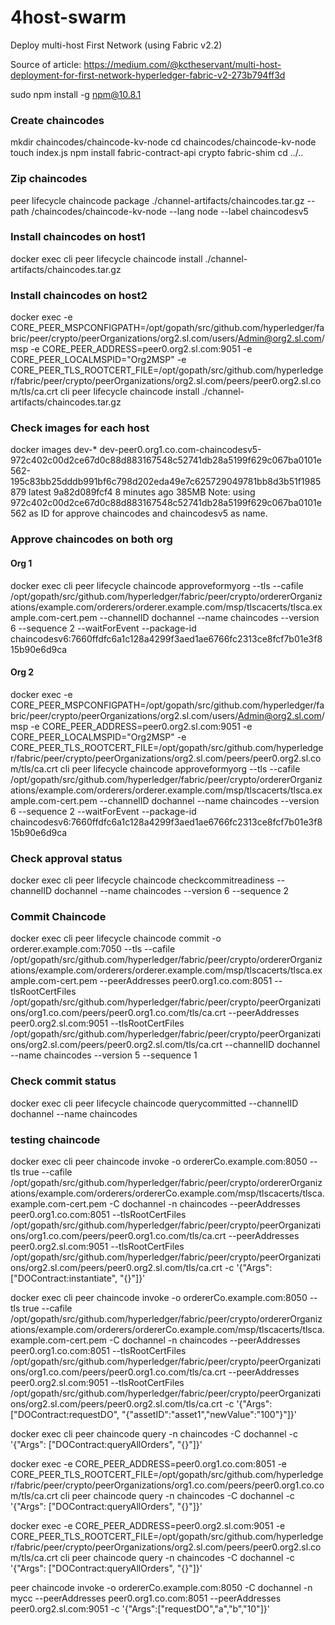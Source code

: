 # 4host-swarm
Deploy multi-host First Network (using Fabric v2.2)

Source of article: https://medium.com/@kctheservant/multi-host-deployment-for-first-network-hyperledger-fabric-v2-273b794ff3d

sudo npm install -g npm@10.8.1

### Create chaincodes
mkdir chaincodes/chaincode-kv-node
cd chaincodes/chaincode-kv-node
touch index.js
npm install fabric-contract-api crypto fabric-shim
cd ../..
### Zip chaincodes
peer lifecycle chaincode package ./channel-artifacts/chaincodes.tar.gz --path /chaincodes/chaincode-kv-node --lang node --label chaincodesv5
### Install chaincodes on host1
docker exec cli peer lifecycle chaincode install ./channel-artifacts/chaincodes.tar.gz
### Install chaincodes on host2
docker exec -e CORE_PEER_MSPCONFIGPATH=/opt/gopath/src/github.com/hyperledger/fabric/peer/crypto/peerOrganizations/org2.sl.com/users/Admin@org2.sl.com/msp -e CORE_PEER_ADDRESS=peer0.org2.sl.com:9051 -e CORE_PEER_LOCALMSPID="Org2MSP" -e CORE_PEER_TLS_ROOTCERT_FILE=/opt/gopath/src/github.com/hyperledger/fabric/peer/crypto/peerOrganizations/org2.sl.com/peers/peer0.org2.sl.com/tls/ca.crt cli peer lifecycle chaincode install ./channel-artifacts/chaincodes.tar.gz
### Check images for each host
docker images dev-*
dev-peer0.org1.co.com-chaincodesv5-972c402c00d2ce67d0c88d883167548c52741db28a5199f629c067ba0101e562-195c83bb25dddb991bf6c798d202eda49e7c625729049781bb8d3b51f1985879   latest    9a82d089fcf4   8 minutes ago   385MB
Note: using 972c402c00d2ce67d0c88d883167548c52741db28a5199f629c067ba0101e562 as ID for approve chaincodes and chaincodesv5 as name.
### Approve chaincodes on both org
#### Org 1
docker exec cli peer lifecycle chaincode approveformyorg --tls --cafile /opt/gopath/src/github.com/hyperledger/fabric/peer/crypto/ordererOrganizations/example.com/orderers/orderer.example.com/msp/tlscacerts/tlsca.example.com-cert.pem --channelID dochannel --name chaincodes --version 6 --sequence 2 --waitForEvent --package-id chaincodesv6:7660ffdfc6a1c128a4299f3aed1ae6766fc2313ce8fcf7b01e3f815b90e6d9ca
#### Org 2
docker exec -e CORE_PEER_MSPCONFIGPATH=/opt/gopath/src/github.com/hyperledger/fabric/peer/crypto/peerOrganizations/org2.sl.com/users/Admin@org2.sl.com/msp -e CORE_PEER_ADDRESS=peer0.org2.sl.com:9051 -e CORE_PEER_LOCALMSPID="Org2MSP" -e CORE_PEER_TLS_ROOTCERT_FILE=/opt/gopath/src/github.com/hyperledger/fabric/peer/crypto/peerOrganizations/org2.sl.com/peers/peer0.org2.sl.com/tls/ca.crt cli peer lifecycle chaincode approveformyorg --tls --cafile /opt/gopath/src/github.com/hyperledger/fabric/peer/crypto/ordererOrganizations/example.com/orderers/orderer.example.com/msp/tlscacerts/tlsca.example.com-cert.pem --channelID dochannel --name chaincodes --version 6 --sequence 2 --waitForEvent --package-id chaincodesv6:7660ffdfc6a1c128a4299f3aed1ae6766fc2313ce8fcf7b01e3f815b90e6d9ca
### Check approval status
docker exec cli peer lifecycle chaincode checkcommitreadiness --channelID dochannel --name chaincodes --version 6 --sequence 2
### Commit Chaincode
docker exec cli peer lifecycle chaincode commit -o orderer.example.com:7050 --tls --cafile /opt/gopath/src/github.com/hyperledger/fabric/peer/crypto/ordererOrganizations/example.com/orderers/orderer.example.com/msp/tlscacerts/tlsca.example.com-cert.pem --peerAddresses peer0.org1.co.com:8051 --tlsRootCertFiles /opt/gopath/src/github.com/hyperledger/fabric/peer/crypto/peerOrganizations/org1.co.com/peers/peer0.org1.co.com/tls/ca.crt --peerAddresses peer0.org2.sl.com:9051 --tlsRootCertFiles /opt/gopath/src/github.com/hyperledger/fabric/peer/crypto/peerOrganizations/org2.sl.com/peers/peer0.org2.sl.com/tls/ca.crt --channelID dochannel --name chaincodes --version 5 --sequence 1
### Check commit status
docker exec cli peer lifecycle chaincode querycommitted --channelID dochannel --name chaincodes

### testing chaincode

docker exec cli peer chaincode invoke -o ordererCo.example.com:8050 --tls true --cafile /opt/gopath/src/github.com/hyperledger/fabric/peer/crypto/ordererOrganizations/example.com/orderers/ordererCo.example.com/msp/tlscacerts/tlsca.example.com-cert.pem -C dochannel -n chaincodes --peerAddresses peer0.org1.co.com:8051 --tlsRootCertFiles /opt/gopath/src/github.com/hyperledger/fabric/peer/crypto/peerOrganizations/org1.co.com/peers/peer0.org1.co.com/tls/ca.crt --peerAddresses peer0.org2.sl.com:9051 --tlsRootCertFiles /opt/gopath/src/github.com/hyperledger/fabric/peer/crypto/peerOrganizations/org2.sl.com/peers/peer0.org2.sl.com/tls/ca.crt -c '{"Args": ["DOContract:instantiate", "{}"]}'

docker exec cli peer chaincode invoke -o ordererCo.example.com:8050 --tls true --cafile /opt/gopath/src/github.com/hyperledger/fabric/peer/crypto/ordererOrganizations/example.com/orderers/ordererCo.example.com/msp/tlscacerts/tlsca.example.com-cert.pem -C dochannel -n chaincodes --peerAddresses peer0.org1.co.com:8051 --tlsRootCertFiles /opt/gopath/src/github.com/hyperledger/fabric/peer/crypto/peerOrganizations/org1.co.com/peers/peer0.org1.co.com/tls/ca.crt --peerAddresses peer0.org2.sl.com:9051 --tlsRootCertFiles /opt/gopath/src/github.com/hyperledger/fabric/peer/crypto/peerOrganizations/org2.sl.com/peers/peer0.org2.sl.com/tls/ca.crt -c '{"Args": ["DOContract:requestDO", "{\"assetID\":\"asset1\",\"newValue\":\"100\"}"]}'



docker exec cli peer chaincode query -n chaincodes -C dochannel -c '{"Args": ["DOContract:queryAllOrders", "{}"]}'

docker exec -e CORE_PEER_ADDRESS=peer0.org1.co.com:8051 -e CORE_PEER_TLS_ROOTCERT_FILE=/opt/gopath/src/github.com/hyperledger/fabric/peer/crypto/peerOrganizations/org1.co.com/peers/peer0.org1.co.com/tls/ca.crt cli peer chaincode query -n chaincodes -C dochannel -c '{"Args": ["DOContract:queryAllOrders", "{}"]}'

docker exec -e CORE_PEER_ADDRESS=peer0.org2.sl.com:9051 -e CORE_PEER_TLS_ROOTCERT_FILE=/opt/gopath/src/github.com/hyperledger/fabric/peer/crypto/peerOrganizations/org2.sl.com/peers/peer0.org2.sl.com/tls/ca.crt cli peer chaincode query -n chaincodes -C dochannel -c '{"Args": ["DOContract:queryAllOrders", "{}"]}'

peer chaincode invoke -o ordererCo.example.com:8050 -C dochannel -n mycc --peerAddresses peer0.org1.co.com:8051 --peerAddresses peer0.org2.sl.com:9051 -c '{"Args":["requestDO","a","b","10"]}'